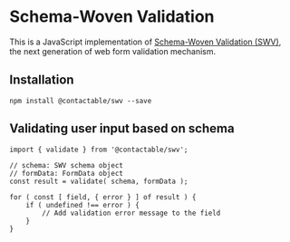 # Schema-Woven Validation

This is a JavaScript implementation of [Schema-Woven Validation (SWV)](https://contactform7.com/schema-woven-validation/), the next generation of web form validation mechanism.


## Installation

```
npm install @contactable/swv --save
```


## Validating user input based on schema

```
import { validate } from '@contactable/swv';

// schema: SWV schema object
// formData: FormData object
const result = validate( schema, formData );

for ( const [ field, { error } ] of result ) {
	if ( undefined !== error ) {
		// Add validation error message to the field
	}
}
```

